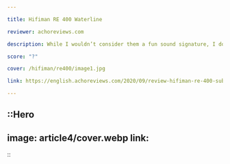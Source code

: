 ```yaml
---

title: Hifiman RE 400 Waterline

reviewer: achoreviews.com

description: While I wouldn’t consider them a fun sound signature, I do actually find them a pleasant sound signature and would love to hear the same tuning with more detail and better overall.

score: "?"

cover: /hifiman/re400/image1.jpg

link: https://english.achoreviews.com/2020/09/review-hifiman-re-400-sub-50.html

---
```


::Hero
---
image: article4/cover.webp
link: 
---
::